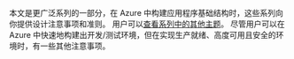 本文是更广泛系列的一部分，在 Azure 中构建应用程序基础结构时，这些系列向你提供设计注意事项和准则。 用户可以[查看系列中的其他主题](#next-steps)。 尽管用户可以在 Azure 中快速地构建出开发/测试环境，但在实现生产就绪、高度可用且安全的环境时，有一些其他注意事项。

